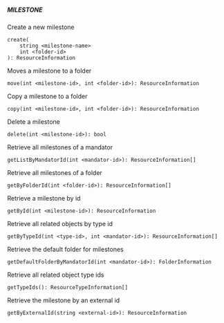 ##### MILESTONE

Create a new milestone


```
create(
	string <milestone-name>
	int <folder-id>
): ResourceInformation
```

Moves a milestone to a folder


```
move(int <milestone-id>, int <folder-id>): ResourceInformation
```

Copy a milestone to a folder


```
copy(int <milestone-id>, int <folder-id>): ResourceInformation
```

Delete a milestone


```
delete(int <milestone-id>): bool
```

Retrieve all milestones of a mandator


```
getListByMandatorId(int <mandator-id>): ResourceInformation[]
```

Retrieve all milestones of a folder


```
getByFolderId(int <folder-id>): ResourceInformation[]
```

Retrieve a milestone by id


```
getById(int <milestone-id>): ResourceInformation
```

Retrieve all related objects by type id


```
getByTypeId(int <type-id>, int <mandator-id>): ResourceInformation[]
```

Retrieve the default folder for milestones


```
getDefaultFolderByMandatorId(int <mandator-id>): FolderInformation
```

Retrieve all related object type ids


```
getTypeIds(): ResourceTypeInformation[]
```

Retrieve the milestone by an external id


```
getByExternalId(string <external-id>): ResourceInformation
```